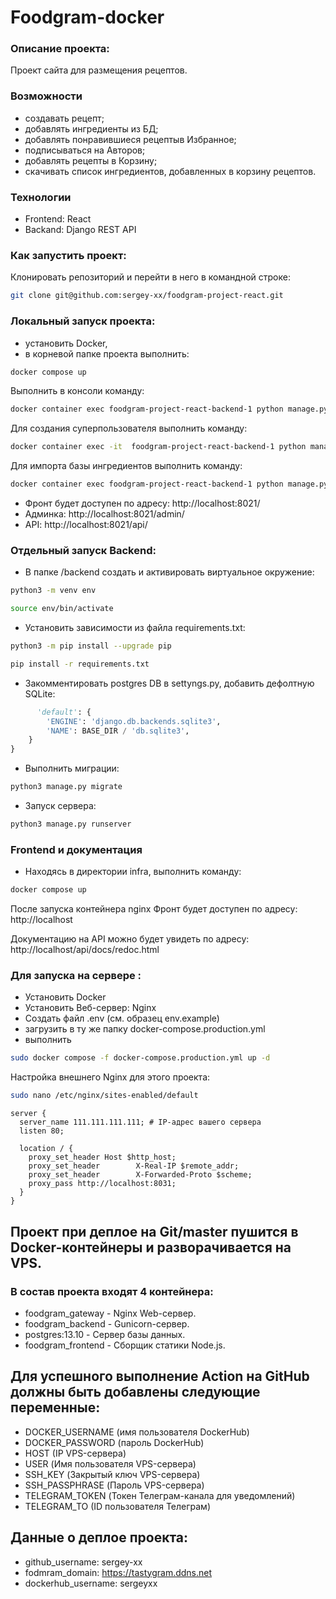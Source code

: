 # Foodgram-docker

### Описание проекта:
Проект сайта для размещения рецептов.

### Возможности
- cоздавать рецепт;
- добавлять ингредиенты из БД;
- добавлять понравившиеся рецептыв Избранное;
- подписываться на Авторов;
- добавлять рецепты в Корзину;
- скачивать список ингредиентов, добавленных в корзину рецептов.

### Технологии
- Frontend: React
- Backand: Django REST API

### Как запустить проект:

Клонировать репозиторий и перейти в него в командной строке:

```bash
git clone git@github.com:sergey-xx/foodgram-project-react.git
```

### Локальный запуск проекта:
- установить Docker,
- в корневой папке проекта выполнить:
```bash
docker compose up
```
Выполнить в консоли команду:
```bash
docker container exec foodgram-project-react-backend-1 python manage.py migrate
```
Для создания суперпользователя выполнить команду:
```bash
docker container exec -it  foodgram-project-react-backend-1 python manage.py createsuperuser --username admin --email admin@admin.ru
```
Для импорта базы ингредиентов выполнить команду:
```bash
docker container exec foodgram-project-react-backend-1 python manage.py import
```


- Фронт будет доступен по адресу: http://localhost:8021/
-  Админка: http://localhost:8021/admin/
-  API: http://localhost:8021/api/

### Отдельный запуск Backend:
- В папке /backend создать и активировать виртуальное окружение:

```bash
python3 -m venv env
```

```bash
source env/bin/activate
```

- Установить зависимости из файла requirements.txt:

```bash
python3 -m pip install --upgrade pip
```

```bash
pip install -r requirements.txt
```
- Закомментировать postgres DB в settyngs.py, добавить дефолтную SQLite:
```python
      'default': {
        'ENGINE': 'django.db.backends.sqlite3',
        'NAME': BASE_DIR / 'db.sqlite3',
    }
}
```
- Выполнить миграции:

```bash
python3 manage.py migrate
```
- Запуск сервера:

```bash
python3 manage.py runserver
```
### Frontend и документация
- Находясь в директории infra, выполнить команду:

```bash
docker compose up
```
После запуска контейнера nginx Фронт будет доступен по адресу: http://localhost

Документацию на API можно будет увидеть по адресу: http://localhost/api/docs/redoc.html

### Для запуска на сервере :

- Установить Docker
- Установить Веб-сервер: Nginx
- Создать файл .env (см. образец env.example)
- загрузить в ту же папку docker-compose.production.yml
- выполнить 
```bash
sudo docker compose -f docker-compose.production.yml up -d
```
Настройка внешнего Nginx для этого проекта:

```bash
sudo nano /etc/nginx/sites-enabled/default 
```

```
server {
  server_name 111.111.111.111; # IP-адрес вашего сервера
  listen 80;

  location / {
    proxy_set_header Host $http_host;
    proxy_set_header        X-Real-IP $remote_addr;
    proxy_set_header        X-Forwarded-Proto $scheme;
    proxy_pass http://localhost:8031;
  }
}
```

## Проект при деплое на Git/master пушится в Docker-контейнеры и разворачивается на VPS.
### В состав проекта входят 4 контейнера:
- foodgram_gateway - Nginx Web-сервер.
- foodgram_backend - Gunicorn-сервер.
- postgres:13.10 - Сервер базы данных.
- foodgram_frontend - Сборщик статики Node.js.

## Для успешного выполнение Action на GitHub должны быть добавлены следующие переменные:
- DOCKER_USERNAME (имя пользователя DockerHub)
- DOCKER_PASSWORD (пароль DockerHub)
- HOST (IP VPS-сервера)
- USER (Имя пользователя VPS-сервера)
- SSH_KEY (Закрытый ключ VPS-сервера)
- SSH_PASSPHRASE (Пароль VPS-сервера)
- TELEGRAM_TOKEN (Токен Телеграм-канала для уведомлений)
- TELEGRAM_TO (ID пользователя Телеграм)

## Данные о деплое проекта:
- github_username: sergey-xx
- fodmram_domain: https://tastygram.ddns.net
- dockerhub_username: sergeyxx
